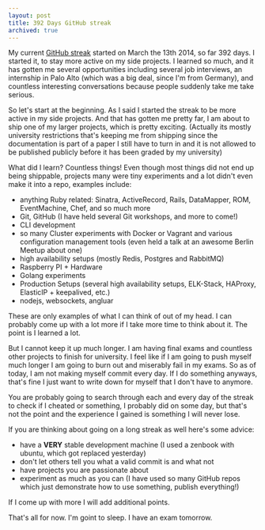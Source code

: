```yaml
---
layout: post
title: 392 Days GitHub streak
archived: true
---
```


My current [GitHub streak](https://github.com/brancz) started on March the
13th 2014, so far 392 days. I started it, to stay more active on my side
projects. I learned so much, and it has gotten me several opportunities
including several job interviews, an internship in Palo Alto (which was a big
deal, since I'm from Germany), and countless interesting conversations because
people suddenly take me take serious.

So let's start at the beginning. As I said I started the streak to be more
active in my side projects. And that has gotten me pretty far, I am about to
ship one of my larger projects, which is pretty exciting. (Actually its mostly
university restrictions that's keeping me from shipping since the documentation
is part of a paper I still have to turn in and it is not allowed to be
published publicly before it has been graded by my university)

What did I learn? Countless things! Even though most things did not end up
being shippable, projects many were tiny experiments and a lot didn't even make
it into a repo, examples include:

* anything Ruby related: Sinatra, ActiveRecord, Rails, DataMapper, ROM,
  EventMachine, Chef, and so much more
* Git, GitHub (I have held several Git workshops, and more to come!)
* CLI development
* so many Cluster experiments with Docker or Vagrant and various configuration
  management tools (even held a talk at an awesome Berlin Meetup about one)
* high availability setups (mostly Redis, Postgres and RabbitMQ)
* Raspberry PI + Hardware
* Golang experiments
* Production Setups (several high availability setups, ELK-Stack, HAProxy,
  ElasticIP + keepalived, etc.)
* nodejs, websockets, angluar

These are only examples of what I can think of out of my head. I can probably
come up with a lot more if I take more time to think about it. The point is I
learned a lot.

But I cannot keep it up much longer. I am having final exams and countless
other projects to finish for university. I feel like if I am going to push
myself much longer I am going to burn out and miserably fail in my exams. So as
of today, I am not making myself commit every day. If I do something anyways,
that's fine I just want to write down for myself that I don't have to anymore.

You are probably going to search through each and every day of the streak to
check if I cheated or something, I probably did on some day, but that's not the
point and the experience I gained is something I will never lose.

If you are thinking about going on a long streak as well here's some advice:

* have a __VERY__ stable development machine (I used a zenbook with ubuntu,
  which got replaced yesterday)
* don't let others tell you what a valid commit is and what not
* have projects you are passionate about
* experiment as much as you can (I have used so many GitHub repos which just
  demonstrate how to use something, publish everything!)

If I come up with more I will add additional points.

That's all for now. I'm goint to sleep. I have an exam tomorrow.
